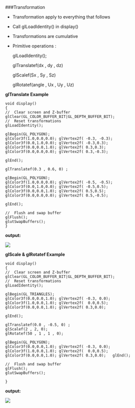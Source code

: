 
###Transformation

* Transformation apply to everything that follows

* Call glLoadIdentity() in display()

* Transformations are cumulative

* Primitive operations :

    glLoadIdentity();
    
    glTranslatef(dx , dy , dz) 
    
    glScalef(Sx , Sy , Sz)
    
    glRotatef(angle , Ux , Uy , Uz)


**glTranslate Example**

    void display()
    {
    //  Clear screen and Z-buffer
    glClear(GL_COLOR_BUFFER_BIT|GL_DEPTH_BUFFER_BIT);
    //  Reset transformations
    glLoadIdentity();
    
    glBegin(GL_POLYGON);
    glColor3f(1.0,0.0,0.0); glVertex2f( -0.3, -0.3);
    glColor3f(0.0,1.0,0.0); glVertex2f( -0.3,0.3);
    glColor3f(0.0,0.0,1.0); glVertex2f( 0.3,0.3);
    glColor3f(0.0,0.0,0.0); glVertex2f( 0.3,-0.3);

    glEnd();

    glTranslatef(0.3 , 0.6, 0) ;
    
    glBegin(GL_POLYGON);
    glColor3f(1.0,0.0,0.0); glVertex2f( -0.5, -0.5);
    glColor3f(0.0,1.0,0.0); glVertex2f( -0.5,0.5);
    glColor3f(0.0,0.0,1.0); glVertex2f( 0.5,0.5);
    glColor3f(0.0,0.0,0.0); glVertex2f( 0.5,-0.5);
    
    glEnd();

    //  Flush and swap buffer
    glFlush();
    glutSwapBuffers();
    }
    
**output:**

![ ](https://cloud.githubusercontent.com/assets/14142983/10709305/c01d1568-79e4-11e5-84aa-74f12fa51a02.jpg)


**glScale & glRotatef Example**

    void display()
    {
    //  Clear screen and Z-buffer
    glClear(GL_COLOR_BUFFER_BIT|GL_DEPTH_BUFFER_BIT);
    //  Reset transformations
    glLoadIdentity();
    
    glBegin(GL_TRIANGLES);
    glColor3f(0.0,0.0,1.0); glVertex2f( -0.3, 0.0);
    glColor3f(1.0,0.0,1.0); glVertex2f(  0.0,0.5);
    glColor3f(0.0,0.0,1.0); glVertex2f( 0.3,0.0);

    glEnd();

    glTranslatef(0.0 , -0.5, 0) ;
    glScalef(2 , 2, 0);
    glRotatef(50 , 1 , 1 , 0);
    
    glBegin(GL_POLYGON);
    glColor3f(0.0,0.0,1.0); glVertex2f( -0.3, 0.0);
    glColor3f(1.0,0.0,1.0); glVertex2f(  0.0,0.5);
    glColor3f(0.0,0.0,1.0); glVertex2f( 0.3,0.0);   glEnd();

    //  Flush and swap buffer
    glFlush();
    glutSwapBuffers();

    }
    
**output:**

![ ](https://cloud.githubusercontent.com/assets/14142983/10709333/3ee34164-79e6-11e5-8da9-031554ce5ddd.jpg)
